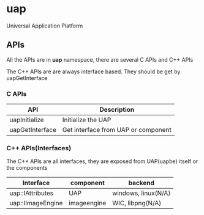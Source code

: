 # uap

Universal Application Platform

## APIs

All the APIs are in **uap** namespace, there are several C APIs and C++ APIs

The C++ APIs are are always interface based. They should be get by uapGetInterface


### C APIs


API | Description
----|----
uapInitialize | Initialize the UAP 
uapGetInterface | Get interface from UAP or component

### C++ APIs(Interfaces)

The C++ APIs are all interfaces, they are exposed from UAP(uapbe) itself or the components


Interface | component|backend
----|----|----
uap::IAttributes| UAP |windows, linux(N/A)
uap::IImageEngine| imageengine| WIC, libpng(N/A)